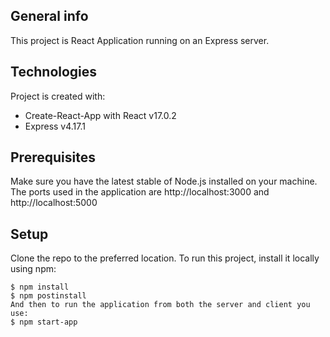 ## General info
This project is React Application running on an Express server.
	
## Technologies
Project is created with:
* Create-React-App with React v17.0.2
* Express v4.17.1

## Prerequisites
Make sure you have the latest stable of Node.js installed on your machine.
The ports used in the application are http://localhost:3000 and http://localhost:5000

## Setup
Clone the repo to the preferred location.
To run this project, install it locally using npm:
```
$ npm install
$ npm postinstall 
And then to run the application from both the server and client you use:
$ npm start-app
```
